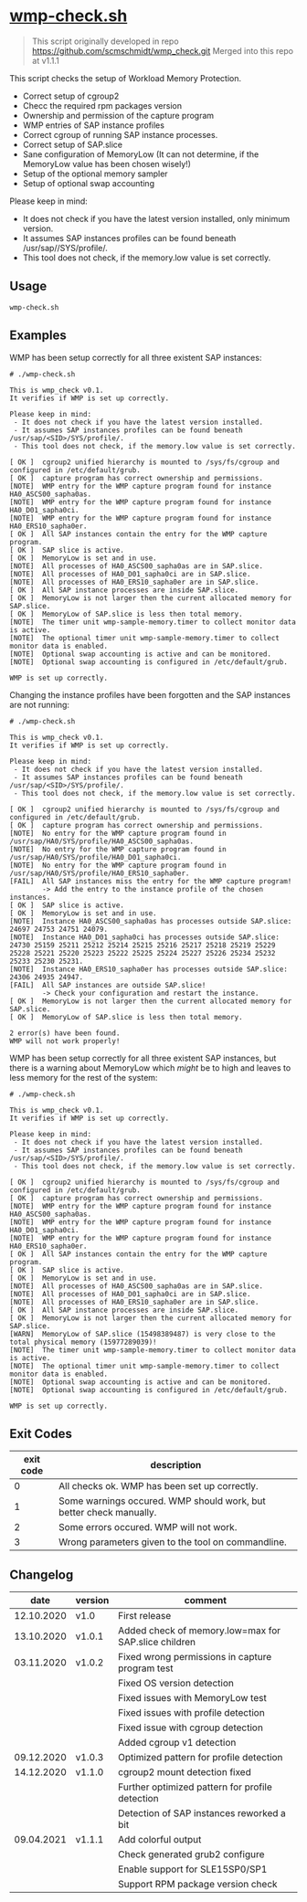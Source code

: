 # [wmp-check.sh](./wmp-check.sh)
> This script originally developed in repo https://github.com/scmschmidt/wmp_check.git
> Merged into this repo at v1.1.1

This script checks the setup of Workload Memory Protection.

- Correct setup of cgroup2
- Checc the required rpm packages version
- Ownership and permission of the capture program
- WMP entries of SAP instance profiles
- Correct cgroup of running SAP instance processes.
- Correct setup of SAP.slice
- Sane configuration of MemoryLow (It can not determine, if the MemoryLow value has been chosen wisely!)
- Setup of the optional memory sampler
- Setup of optional swap accounting

Please keep in mind:

 - It does not check if you have the latest version installed, only minimum version.
 - It assumes SAP instances profiles can be found beneath /usr/sap/<SID>/SYS/profile/.
 - This tool does not check, if the memory.low value is set correctly.


## Usage
```
wmp-check.sh
```

## Examples

WMP has been setup correctly for all three existent SAP instances:

```
# ./wmp-check.sh

This is wmp_check v0.1.
It verifies if WMP is set up correctly.

Please keep in mind:
 - It does not check if you have the latest version installed.
 - It assumes SAP instances profiles can be found beneath /usr/sap/<SID>/SYS/profile/.
 - This tool does not check, if the memory.low value is set correctly.

[ OK ]  cgroup2 unified hierarchy is mounted to /sys/fs/cgroup and configured in /etc/default/grub.
[ OK ]  capture program has correct ownership and permissions.
[NOTE]  WMP entry for the WMP capture program found for instance HA0_ASCS00_sapha0as.
[NOTE]  WMP entry for the WMP capture program found for instance HA0_D01_sapha0ci.
[NOTE]  WMP entry for the WMP capture program found for instance HA0_ERS10_sapha0er.
[ OK ]  All SAP instances contain the entry for the WMP capture program.
[ OK ]  SAP slice is active.
[ OK ]  MemoryLow is set and in use.
[NOTE]  All processes of HA0_ASCS00_sapha0as are in SAP.slice.
[NOTE]  All processes of HA0_D01_sapha0ci are in SAP.slice.
[NOTE]  All processes of HA0_ERS10_sapha0er are in SAP.slice.
[ OK ]  All SAP instance processes are inside SAP.slice.
[ OK ]  MemoryLow is not larger then the current allocated memory for SAP.slice.
[ OK ]  MemoryLow of SAP.slice is less then total memory.
[NOTE]  The timer unit wmp-sample-memory.timer to collect monitor data is active.
[NOTE]  The optional timer unit wmp-sample-memory.timer to collect monitor data is enabled.
[NOTE]  Optional swap accounting is active and can be monitored.
[NOTE]  Optional swap accounting is configured in /etc/default/grub.

WMP is set up correctly.
```

Changing the instance profiles have been forgotten and the SAP instances are not running:

```
# ./wmp-check.sh

This is wmp_check v0.1.
It verifies if WMP is set up correctly.

Please keep in mind:
 - It does not check if you have the latest version installed.
 - It assumes SAP instances profiles can be found beneath /usr/sap/<SID>/SYS/profile/.
 - This tool does not check, if the memory.low value is set correctly.

[ OK ]  cgroup2 unified hierarchy is mounted to /sys/fs/cgroup and configured in /etc/default/grub.
[ OK ]  capture program has correct ownership and permissions.
[NOTE]  No entry for the WMP capture program found in /usr/sap/HA0/SYS/profile/HA0_ASCS00_sapha0as.
[NOTE]  No entry for the WMP capture program found in /usr/sap/HA0/SYS/profile/HA0_D01_sapha0ci.
[NOTE]  No entry for the WMP capture program found in /usr/sap/HA0/SYS/profile/HA0_ERS10_sapha0er.
[FAIL]  All SAP instances miss the entry for the WMP capture program!
        -> Add the entry to the instance profile of the chosen instances.
[ OK ]  SAP slice is active.
[ OK ]  MemoryLow is set and in use.
[NOTE]  Instance HA0_ASCS00_sapha0as has processes outside SAP.slice: 24697 24753 24751 24079.
[NOTE]  Instance HA0_D01_sapha0ci has processes outside SAP.slice: 24730 25159 25211 25212 25214 25215 25216 25217 25218 25219 25229 25228 25221 25220 25223 25222 25225 25224 25227 25226 25234 25232 25233 25230 25231.
[NOTE]  Instance HA0_ERS10_sapha0er has processes outside SAP.slice: 24306 24935 24947.
[FAIL]  All SAP instances are outside SAP.slice!
        -> Check your configuration and restart the instance.
[ OK ]  MemoryLow is not larger then the current allocated memory for SAP.slice.
[ OK ]  MemoryLow of SAP.slice is less then total memory.

2 error(s) have been found.
WMP will not work properly!
```

WMP has been setup correctly for all three existent SAP instances, but there is a warning about 
MemoryLow which *might* be to high and leaves to less memory for the rest of the system:

```
# ./wmp-check.sh

This is wmp_check v0.1.
It verifies if WMP is set up correctly.

Please keep in mind:
 - It does not check if you have the latest version installed.
 - It assumes SAP instances profiles can be found beneath /usr/sap/<SID>/SYS/profile/.
 - This tool does not check, if the memory.low value is set correctly.

[ OK ]  cgroup2 unified hierarchy is mounted to /sys/fs/cgroup and configured in /etc/default/grub.
[ OK ]  capture program has correct ownership and permissions.
[NOTE]  WMP entry for the WMP capture program found for instance HA0_ASCS00_sapha0as.
[NOTE]  WMP entry for the WMP capture program found for instance HA0_D01_sapha0ci.
[NOTE]  WMP entry for the WMP capture program found for instance HA0_ERS10_sapha0er.
[ OK ]  All SAP instances contain the entry for the WMP capture program.
[ OK ]  SAP slice is active.
[ OK ]  MemoryLow is set and in use.
[NOTE]  All processes of HA0_ASCS00_sapha0as are in SAP.slice.
[NOTE]  All processes of HA0_D01_sapha0ci are in SAP.slice.
[NOTE]  All processes of HA0_ERS10_sapha0er are in SAP.slice.
[ OK ]  All SAP instance processes are inside SAP.slice.
[ OK ]  MemoryLow is not larger then the current allocated memory for SAP.slice.
[WARN]  MemoryLow of SAP.slice (15498389487) is very close to the total physical memory (15977289039)!
[NOTE]  The timer unit wmp-sample-memory.timer to collect monitor data is active.
[NOTE]  The optional timer unit wmp-sample-memory.timer to collect monitor data is enabled.
[NOTE]  Optional swap accounting is active and can be monitored.
[NOTE]  Optional swap accounting is configured in /etc/default/grub.

WMP is set up correctly.
```


## Exit Codes
| exit code | description                                                        |
|-----------|--------------------------------------------------------------------|
|     0     | All checks ok. WMP has been set up correctly.                      |
|     1     | Some warnings occured. WMP should work, but better check manually. |
|     2     | Some errors occured. WMP will not work.                            |
|     3     | Wrong parameters given to the tool on commandline.                 |


## Changelog

|    date    | version  | comment                                               |
|------------|----------|-------------------------------------------------------|
| 12.10.2020 | v1.0     | First release                                         |
| 13.10.2020 | v1.0.1   | Added check of memory.low=max for SAP.slice children  |
| 03.11.2020 | v1.0.2   | Fixed wrong permissions in capture program test       |
|            |          | Fixed OS version detection                            |
|            |          | Fixed issues with MemoryLow test                      |
|            |          | Fixed issues with profile detection                   |
|            |          | Fixed issue with cgroup detection                     |
|            |          | Added cgroup v1 detection                             |
| 09.12.2020 | v1.0.3   | Optimized pattern for profile detection               |
| 14.12.2020 | v1.1.0   | cgroup2 mount detection fixed                         |
|            |          | Further optimized pattern for profile detection       |
|            |          | Detection of SAP instances reworked a bit             |
| 09.04.2021 | v1.1.1   | Add colorful output                                   |
|            |          | Check generated grub2 configure                       |
|            |          | Enable support for SLE15SP0/SP1                       |
|            |          | Support RPM package version check                     |
